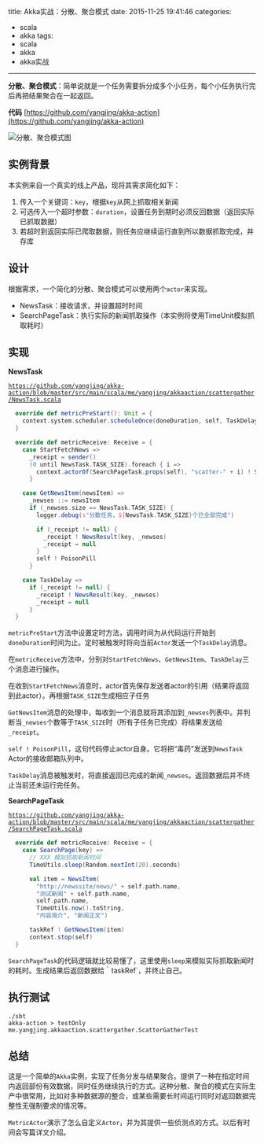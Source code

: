 title: Akka实战：分散、聚合模式
date: 2015-11-25 19:41:46
categories:
- scala
- akka
tags:
- scala
- akka
- akka实战
---

**分散、聚合模式**：简单说就是一个任务需要拆分成多个小任务，每个小任务执行完后再把结果聚合在一起返回。

**代码** [https://github.com/yangjing/akka-action](https://github.com/yangjing/akka-action)

![分散、聚合模式图](https://static.oschina.net/uploads/img/201511/26001500_p75y.png "分散、聚合模式图")

## 实例背景

本实例来自一个真实的线上产品，现将其需求简化如下：

1. 传入一个关键词：`key`，根据`key`从网上抓取相关新闻
2. 可选传入一个超时参数：`duration`，设置任务到期时必须反回数据（返回实际已抓取数据）
3. 若超时到返回实际已爬取数据，则任务应继续运行直到所以数据抓取完成，并存库

## 设计

根据需求，一个简化的分散、聚合模式可以使用两个`actor`来实现。

- NewsTask：接收请求，并设置超时时间
- SearchPageTask：执行实际的新闻抓取操作（本实例将使用TimeUnit模拟抓取耗时）

## 实现

**NewsTask**

[`https://github.com/yangjing/akka-action/blob/master/src/main/scala/me/yangjing/akkaaction/scattergather/NewsTask.scala`](https://github.com/yangjing/akka-action/blob/master/src/main/scala/me/yangjing/akkaaction/scattergather/SearchPageTask.scala)

```scala
  override def metricPreStart(): Unit = {
    context.system.scheduler.scheduleOnce(doneDuration, self, TaskDelay)
  }

  override def metricReceive: Receive = {
    case StartFetchNews =>
      _receipt = sender()
      (0 until NewsTask.TASK_SIZE).foreach { i =>
        context.actorOf(SearchPageTask.props(self), "scatter-" + i) ! SearchPage(key)
      }

    case GetNewsItem(newsItem) =>
      _newses ::= newsItem
      if (_newses.size == NewsTask.TASK_SIZE) {
        logger.debug(s"分散任务，${NewsTask.TASK_SIZE}个已全部完成")

        if (_receipt != null) {
          _receipt ! NewsResult(key, _newses)
          _receipt = null
        }
        self ! PoisonPill
      }

    case TaskDelay =>
      if (_receipt != null) {
        _receipt ! NewsResult(key, _newses)
        _receipt = null
      }
  }
```

`metricPreStart`方法中设置定时方法，调用时间为从代码运行开始到`doneDuration`时间为止。定时被触发时将向当前`Actor`发送一个`TaskDelay`消息。

在`metricReceive`方法中，分别对`StartFetchNews`、`GetNewsItem`、`TaskDelay`三个消息进行操作。

在收到`StartFetchNews`消息时，actor首先保存发送者actor的引用（结果将返回到此actor）。再根据`TASK_SIZE`生成相应子任务

`GetNewsItem`消息的处理中，每收到一个消息就将其添加到`_newses`列表中。并判断当`_newses`个数等于`TASK_SIZE`时（所有子任务已完成）将结果发送给`_receipt`。

`self ! PoisonPill`，这句代码停止actor自身。它将把“毒药”发送到`NewsTask` Actor的接收邮箱队列中。

`TaskDelay`消息被触发时，将直接返回已完成的新闻`_newses`。返回数据后并不终止当前还未运行完任务。

**SearchPageTask**

[`https://github.com/yangjing/akka-action/blob/master/src/main/scala/me/yangjing/akkaaction/scattergather/SearchPageTask.scala`](https://github.com/yangjing/akka-action/blob/master/src/main/scala/me/yangjing/akkaaction/scattergather/SearchPageTask.scala)

```scala
  override def metricReceive: Receive = {
    case SearchPage(key) =>
      // XXX 模拟抓取新闻时间
      TimeUtils.sleep(Random.nextInt(20).seconds)

      val item = NewsItem(
        "http://newssite/news/" + self.path.name,
        "测试新闻" + self.path.name,
        self.path.name,
        TimeUtils.now().toString,
        "内容简介", "新闻正文")

      taskRef ! GetNewsItem(item)
      context.stop(self)
  }
```

`SearchPageTask`的代码逻辑就比较易懂了，这里使用`sleep`来模拟实际抓取新闻时的耗时。生成结果后返回数据给｀taskRef`，并终止自己。

## 执行测试

```
./sbt
akka-action > testOnly me.yangjing.akkaaction.scattergather.ScatterGatherTest
```

## 总结

这是一个简单的`Akka`实例，实现了任务分发与结果聚合。提供了一种在指定时间内返回部份有效数据，同时任务继续执行的方式。这种分散、聚合的模式在实际生产中很常用，比如对多种数据源的整合，或某些需要长时间运行同时对返回数据完整性无强制要求的情况等。

`MetricActor`演示了怎么自定义`Actor`，并为其提供一些侦测点的方式。以后有时间会写篇详文介绍。
